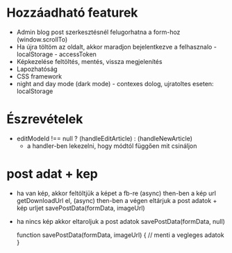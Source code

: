 # Hozzáadható featurek

- Admin blog post szerkesztésnél felugorhatna a form-hoz (window.scrollTo)
- Ha újra töltöm az oldalt, akkor maradjon bejelentkezve a felhasznalo - localStorage - accessToken
- Képkezelése feltöltés, mentés, vissza megjelenítés
- Lapozhatóság
- CSS framework
- night and day mode (dark mode) - contexes dolog, ujratoltes eseten: localStorage


# Észrevételek
 - editModeId !== null ? (handleEditArticle) : (handleNewArticle)
   - a handler-ben lekezelni, hogy módtól függően mit csináljon 



# post adat + kep 

- ha van kép,
   akkor feltöltjük a képet a fb-re (async)
    then-ben a kép url getDownloadUrl el, (async)
    then-ben a végen eltárjuk a post adatok + kép urljet
     savePostData(formData, imageUrl)

- ha nincs kép
   akkor eltaroljuk a post adatok
   savePostData(formData, null)


  function savePostData(formData, imageUrl) {
    // menti a vegleges adatok
  }